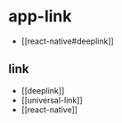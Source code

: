 # app-link
+ [[react-native#deeplink]] 

## link
- [[deeplink]]
- [[universal-link]]
- [[react-native]]
